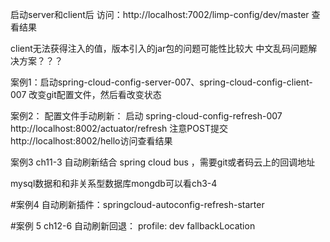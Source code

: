 启动server和client后
访问：http://localhost:7002/limp-config/dev/master
查看结果


client无法获得注入的值，版本引入的jar包的问题可能性比较大
 中文乱码问题解决方案？？？
 
 案例1：启动spring-cloud-config-server-007、spring-cloud-config-client-007
 改变git配置文件，然后看改变状态
 
 案例2：
 配置文件手动刷新：
 启动 spring-cloud-config-refresh-007 
 http://localhost:8002/actuator/refresh   注意POST提交
  http://localhost:8002/hello访问查看结果
  
  案例3
  ch11-3 自动刷新结合 spring cloud bus ，需要git或者码云上的回调地址
  
  mysql数据和和非关系型数据库mongdb可以看ch3-4
  
  #案例4
  自动刷新插件：springcloud-autoconfig-refresh-starter
  
  #案例 5 ch12-6
  自动刷新回退： profile: dev
                     fallbackLocation